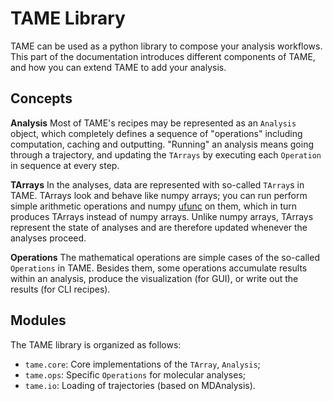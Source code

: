 # TAME Library

TAME can be used as a python library to compose your analysis workflows. This
part of the documentation introduces different components of TAME, and how you
can extend TAME to add your analysis.

## Concepts

**Analysis** Most of TAME's recipes may be represented as an `Analysis` object,
which completely defines a sequence of "operations" including computation,
caching and outputting. "Running" an analysis means going through a trajectory,
and updating the `TArrays` by executing each `Operation` in sequence at every
step.

**TArrays** In the analyses, data are represented with so-called `TArray`s in
TAME. TArrays look and behave like numpy arrays; you can run perform simple
arithmetic operations and numpy
[ufunc](https://numpy.org/doc/stable/reference/ufuncs.html) on them, which in
turn produces TArrays instead of numpy arrays. Unlike numpy arrays, TArrays
represent the state of analyses and are therefore updated whenever the analyses
proceed.

**Operations** The mathematical operations are simple cases of the so-called
`Operations` in TAME. Besides them, some operations accumulate results within an
analysis, produce the visualization (for GUI), or write out the results (for CLI
recipes).

## Modules 

The TAME library is organized as follows:

- `tame.core`: Core implementations of the `TArray`, `Analysis`;
- `tame.ops`: Specific `Operations` for molecular analyses;
- `tame.io`: Loading of trajectories (based on MDAnalysis).